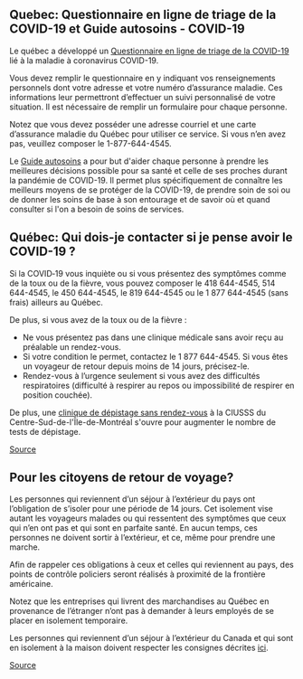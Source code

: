 ## Quebec: Questionnaire en ligne de triage de la COVID-19 et Guide autosoins - COVID-19

Le québec a développé un [Questionnaire en ligne de triage de la COVID-19](https://covid19.quebec.ca/evaluation/) lié à la maladie à coronavirus COVID-19.

Vous devez remplir le questionnaire en y indiquant vos renseignements personnels dont votre adresse et votre numéro d’assurance maladie. Ces informations leur permettront d’effectuer un suivi personnalisé de votre situation. Il est nécessaire de remplir un formulaire pour chaque personne.

Notez que vous devez posséder une adresse courriel et une carte d’assurance maladie du Québec pour utiliser ce service. Si vous n’en avez pas, veuillez composer le 1-877-644-4545.

Le [Guide autosoins](https://publications.msss.gouv.qc.ca/msss/document-002491/) a pour but d'aider chaque personne à prendre les meilleures décisions possible pour sa santé et celle de ses proches durant la pandémie de COVID-19. Il permet plus spécifiquement de connaître les meilleurs moyens de se protéger de la COVID-19, de prendre soin de soi ou de donner les soins de base à son entourage et de savoir où et quand consulter si l'on a besoin de soins de services.

## Québec: Qui dois-je contacter si je pense avoir le COVID-19 ?

Si la COVID‑19 vous inquiète ou si vous présentez des symptômes comme de la toux ou de la fièvre, vous pouvez composer le 418 644-4545, 514 644-4545, le 450 644-4545, le 819 644-4545 ou le 1 877 644-4545 (sans frais) ailleurs au Québec.

De plus, si vous avez de la toux ou de la fièvre :

- Ne vous présentez pas dans une clinique médicale sans avoir reçu au préalable un rendez-vous.
- Si votre condition le permet, contactez le 1 877 644-4545. Si vous êtes un voyageur de retour depuis moins de 14 jours, précisez-le.
- Rendez-vous à l’urgence seulement si vous avez des difficultés respiratoires (difficulté à respirer au repos ou impossibilité de respirer en position couchée).

De plus, une [clinique de dépistage sans rendez-vous](https://ciusss-centresudmtl.gouv.qc.ca/actualite/covid-19-ouverture-dune-clinique-de-depistage-sans-rendez-vous-pour-augmenter-le-nombre-de-depistages) à la CIUSSS du Centre-Sud-de-l'Île-de-Montréal s'ouvre pour augmenter le nombre de tests de dépistage.

[Source](https://www.quebec.ca/en/health/health-issues/a-z/2019-coronavirus/)

## Pour les citoyens de retour de voyage?

Les personnes qui reviennent d’un séjour à l’extérieur du pays ont l’obligation de s’isoler pour une période de 14 jours. Cet isolement vise autant les voyageurs malades ou qui ressentent des symptômes que ceux qui n’en ont pas et qui sont en parfaite santé. En aucun temps, ces personnes ne doivent sortir à l’extérieur, et ce, même pour prendre une marche.

Afin de rappeler ces obligations à ceux et celles qui reviennent au pays, des points de contrôle policiers seront réalisés à proximité de la frontière américaine.

Notez que les entreprises qui livrent des marchandises au Québec en provenance de l’étranger n’ont pas à demander à leurs employés de se placer en isolement temporaire.

Les personnes qui reviennent d’un séjour à l’extérieur du Canada et qui sont en isolement à la maison doivent respecter les consignes décrites [ici](https://www.quebec.ca/sante/problemes-de-sante/a-z/coronavirus-2019/consignes-directives-contexte-covid-19/#c47680).

[Source](https://www.quebec.ca/sante/problemes-de-sante/a-z/coronavirus-2019/consignes-directives-contexte-covid-19/#c47680)
